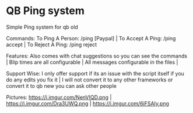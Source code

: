 # QB Ping system

Simple Ping system for qb old

Commands:
To Ping A Person: /ping [Paypal] |
To Accept A Ping: /ping accept |
To Reject A Ping: /ping reject 

Features:
Also comes with chat suggestions so you can see the commands |
Blip times are all configurable |
All messages configurable in the files |

Support Wise:
I only offer support if its an issue with the script itself if you do any edits you fix it |
I will not convert it to any other frameworks or convert it to qb new you can ask other people 

Pictures: 
https://i.imgur.com/NenVIQD.png | https://i.imgur.com/Dra3UWQ.png | https://i.imgur.com/6iFSAIy.png
